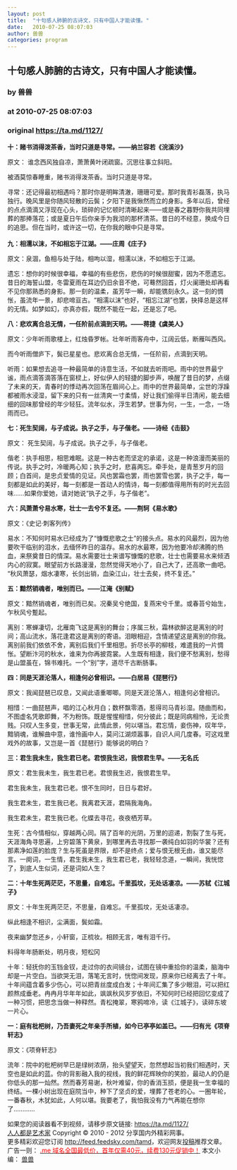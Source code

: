 ```yaml
---
layout: post
title:  "十句感人肺腑的古诗文，只有中国人才能读懂。"
date:   2010-07-25 08:07:03
author: 兽兽
categories: program
---
```


## 十句感人肺腑的古诗文，只有中国人才能读懂。
### by 兽兽
### at 2010-07-25 08:07:03
### original <https://ta.md/1127/>

<p><strong>十：赌书消得泼茶香，当时只道是寻常。——纳兰容若《浣溪沙》</strong></p><p>原文： 谁念西风独自凉，萧萧黄叶闭疏窗。沉思往事立斜阳。</p><p>被酒莫惊春睡重，赌书消得泼茶香。当时只道是寻常。</p><p>寻常：还记得最初相遇吗？那时你是明眸清澈，珊珊可爱。那时我青衫磊落，执马独行。晚风里是你随风轻散的云鬓；夕阳下是我愀然而立的身影。多年以后，曾经的点点滴滴又浮现在心头，琐碎的记忆顿时清晰起来——或是春之暮野你我共同埋葬的那捧落花；或是夏日午后你亲手为我沏的那杯清茶。昔日的不经意，换成今日的追思。但在当时，或许这一切，在你我的眼中只是寻常。<br> <span></span><br> <strong>九：相濡以沫，不如相忘于江湖。——庄周《庄子》</strong></p><p>原文：泉涸，鱼相与处于陆，相呴以湿，相濡以沫，不如相忘于江湖。</p><p>遗忘：想你的时候很幸福，幸福的有些悲伤，悲伤的时候很甜蜜，因为不愿遗忘。昔日的海誓山盟，冬雷夏雨在耳边仍旧余音不绝，可蓦然回首，灯火阑珊处却再看不见你那熟悉的身影。那一刻的温柔，虽芳华一瞬，却能镌刻永久。这一刻的惆怅，虽流年一景，却悲啼亘古。“相濡以沫”也好，“相忘江湖”也罢，抉择总是这样的无情。如梦如幻，亦真亦假，既然不能在一起，还是忘了吧。</p><p><strong>八：悲欢离合总无情，一任阶前点滴到天明。——蒋捷《虞美人》</strong></p><p>原文：少年听雨歌楼上，红烛昏罗帐。壮年听雨客舟中，江阔云低，断雁叫西风。</p><p>而今听雨僧庐下，鬓已星星也。悲欢离合总无情，一任阶前，点滴到天明。</p><p>听雨：如果想去追寻一种最简单的诗意生活，不如就去听雨吧。雨中的世界最宁谧，雨点滴答滴答落在窗棂上，好似伊人的轻捷的脚步声，唤醒了昔日的梦，点缀了未来的天，青春时的悸动再次回荡在眉间心上。雨中的世界最简单，尘世的浮躁都被雨水浸湿，留下来的只有一丝清爽一寸柔情，好让我们偷得半日清闲，能去细细的回味那曾经的年少轻狂。流年似水，浮生若梦。世事为何，一生，一念，一场雨而已。</p><p><strong>七：死生契阔，与子成说。执子之手，与子偕老。——诗经《击鼓》</strong></p><p>原文： 死生契阔，与子成说。执子之手，与子偕老。</p><p>偕老：执手相思，相思难眠。这是一种古老而坚定的承诺，这是一种浪漫而美丽的传说。执手之时，冷暖两心知；执手之时，悲喜两忘。牵手处，是青葱岁月的回顾；白首间，是忠贞爱情的见证。风也罢霜也罢，雨也罢雪也罢，执子之手，每一刻都是如此的美好，每一刻都是一首动人的情诗，每一刻都值得用所有的时光去回味……如果你爱她，请对她说“执子之手，与子偕老”。</p><p><strong>六：风萧萧兮易水寒，壮士一去兮不复还。——荆轲《易水歌》</strong></p><p>原文：《史记·刺客列传》</p><p>易水：不知何时易水已经成为了“慷慨悲歌之士”的接头点。易水的风最烈，因为他要吹干临别的泪水，去缅怀昨日的温存。易水的水最寒，因为他要冷却沸腾的热血，来祭奠昔日的情深。易水需要壮士来谱写慷慨的悲歌，壮士也需要易水来倾洒内心的寂寞。眼望前方长路漫漫，忽然觉得天地小了，自己大了，还高歌一曲吧。 “秋风萧瑟，烟水凄寒，长剑出销，血染江山，壮士去矣，终不复还。”</p><p><strong>五：黯然销魂者，唯别而已。——江淹《别赋》</strong></p><p>原文：黯然销魂者，唯别而已矣。况秦吴兮绝国，复燕宋兮千里。或春苔兮始生，乍秋风兮蹔起。</p><p>离别：寒蝉凄切，北雁南飞这是离别的舞台；序属三秋，霜林欲醉这是离别的时间；高山流水，落花逢君这是离别的寄语。泪眼相迎，含情递望这是离别的你我。离别前我们依依不舍，离别后我们千里相思。折尽长亭的柳枝，难遣我的一片惆怅。望断汴河的秋水，谁来为你再披霓裳。人生既有相逢，我们便不愁离别，愁得是山盟虽在，锦书难托。一个“别”字，道尽千古断肠事。</p><p><strong>四：同是天涯沦落人，相逢何必曾相识。——白居易《琵琶行》</strong></p><p>原文：我闻琵琶已叹息，又闻此语重唧唧。同是天涯沦落人，相逢何必曾相识。</p><p>相惜：一曲琵琶声，唱的江心秋月白；数杯飘零酒，惹得司马青衫湿。随曲而和，不图虚名凭歌即舞，不为粉饰。既是惺惺相惜，何分彼此；既是同病相怜，无论贵贱。只叹人生多变，世事无常，此情此景，何以堪当。君忘情，妾伤神，叹年华，黯销魂，谁解曲中意，谁怜画中人，莫问江湖烦嚣事，自识人间几度春。可这戏里戏外的故事，又岂是一首《琵琶行》能够说的明白？</p><p><strong>三：君生我未生，我生君已老。君恨我生迟，我恨君生早。——无名氏</strong></p><p>原文：君生我未生，我生君已老。君恨我生迟，我恨君生早。</p><p>君生我未生，我生君已老。恨不生同时，日日与君好。</p><p>我生君未生，君生我已老。我离君天涯，君隔我海角。</p><p>我生君未生，君生我已老。化蝶去寻花，夜夜栖芳草。</p><p>生死：古今情相似，穿越两心同。隔了百年的光阴，万里的迢递，割裂了生与死，天涯海角寻思遍，上穷碧落下黄泉，到哪里再去寻找那一袭纯白如羽的华裳？还有那素净如莲的脸庞？生与死虽是界限，却不是终点；爱与恨无根无由，谁又能尽言。一阕词，一生情，君生我未生，我生君已老，我轻轻念道，一瞬间，我恍惚了，到底人生似词，还是词如人生？</p><p><strong>二：十年生死两茫茫，不思量，自难忘。千里孤坟，无处话凄凉。——苏轼《江城子》</strong></p><p>原文：十年生死两茫茫，不思量，自难忘。千里孤坟，无处话凄凉。</p><p>纵此相逢不相识，尘满面，鬓如霜。</p><p>夜来幽梦忽还乡，小轩窗，正梳妆。相顾无言，唯有泪千行。</p><p>料得年年肠断处，明月夜，短松冈</p><p>十年：轻抚你的玉铛金钗，走过你的衣间镜台，试图在镜中重拾你的温柔，脑海中却是一片空白。当欲哭无泪，落笔无言时，恍惚间发现，原来你已经离去了十年。十年间蕴含着多少伤心，可以把青丝度成白发；十年间汇集了多少眼泪，可以把红颜熬成垂老。冉冉月华年年如此，飒飒秋风岁岁依旧，不知何时已经把回忆变成了一种习惯，把思念当做一种释然。青松掩翠，寒鸦啼冷，读《江城子》，读碎东坡一片心。</p><p><strong>一：庭有枇杷树，乃吾妻死之年亲手所植，如今已亭亭如盖已。——归有光《项脊轩志》</strong></p><p>原文：《项脊轩志》</p><p>流年：院中的枇杷树早已是绿树浓荫，抬头望望天，忽然想起当初我们相遇时，天空也是如此的蓝。你的背影融入我的视线，我的鲜花辉映你的笑脸，最动人的仍是你低头的那一灿然。然而春芳易谢，秋叶难留，你的香消玉损，便是我一生幸福的终结。一棵小树出现在庭院当中，种下了坚贞的爱，埋葬了苍老的心。一圈年轮，一番春秋，木犹如此，人何以堪。我要老了，我怕我没有力气再能在想你了............</p><p>如果您的阅读器看不到视频，请移步原文链接: <a href="https://ta.md/1127/">https://ta.md/1127/</a> <br> <a href="http://ta.md/">人人都是艺术家</a> Copyright ©   2010 - 2012 分享国内外精彩网事。<br> 更多精彩欢迎您订阅 <a href="http://feed.feedsky.com/tamd">http://feed.feedsky.com/tamd</a>，欢迎网友<a href="http://ta.md/delivery/">投稿</a>推荐文章。<br> 广告一则： <a href="http://zi.mu/domain"><font color="red">.me 域名全国最低价，首年仅需40元，续费130元促销中！</font></a> 本文小编： <a href="http://zou.lu/">兽兽</a></p>